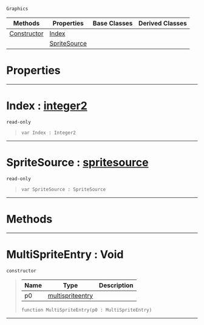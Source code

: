  `Graphics`

|Methods|Properties|Base Classes|Derived Classes|
|---|---|---|---|
|[ Constructor](https://github.com/zeroengineteam/ZeroDocs/blob/master/code_reference/class_reference/multispriteentry.markdown#multispriteentry-void)|[ Index](https://github.com/zeroengineteam/ZeroDocs/blob/master/code_reference/class_reference/multispriteentry.markdown#index-zero-engine-docume)| | |
| |[ SpriteSource](https://github.com/zeroengineteam/ZeroDocs/blob/master/code_reference/class_reference/multispriteentry.markdown#spritesource-zero-engine)| | |


 #  Properties


---  
 #  Index : [integer2](https://github.com/zeroengineteam/ZeroDocs/blob/master/code_reference/zilch_base_types/integer2.markdown)

 `read-only`

> 
> ``` lang=cpp, name=Zilch
> var Index : Integer2


---  
 #  SpriteSource : [spritesource](https://github.com/zeroengineteam/ZeroDocs/blob/master/code_reference/class_reference/spritesource.markdown)

 `read-only`

> 
> ``` lang=cpp, name=Zilch
> var SpriteSource : SpriteSource


---  
 #  Methods


---  
 #  MultiSpriteEntry : Void

 `constructor`

> 
> |Name|Type|Description|
> |---|---|---|
> |p0|[multispriteentry](https://github.com/zeroengineteam/ZeroDocs/blob/master/code_reference/class_reference/multispriteentry.markdown)| |
> ``` lang=cpp, name=Zilch
> function MultiSpriteEntry(p0 : MultiSpriteEntry)
> ``` 


---  
 

 